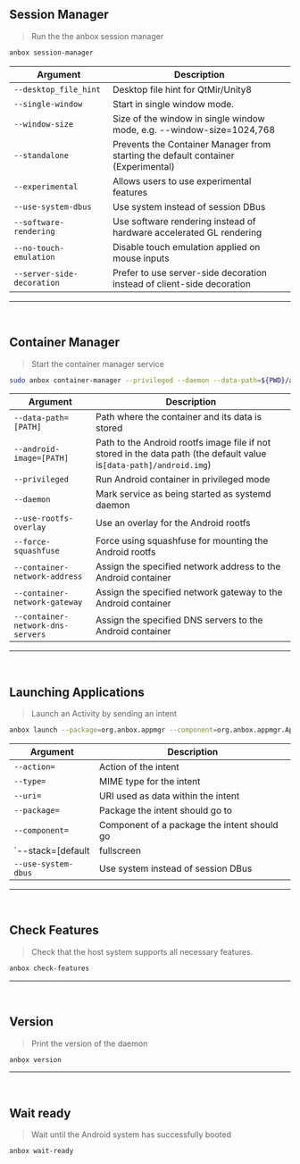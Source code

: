 ## **Session Manager**
> Run the the anbox session manager
```sh
anbox session-manager
```
| Argument  | Description |
| ------------- | ------------- |
| `--desktop_file_hint` | Desktop file hint for QtMir/Unity8 |
| `--single-window` | Start in single window mode. |
| `--window-size` | Size of the window in single window mode, e.g. --window-size=1024,768 |
| `--standalone` | Prevents the Container Manager from starting the default container (Experimental) |
| `--experimental` | Allows users to use experimental features |
| `--use-system-dbus` | Use system instead of session DBus |
| `--software-rendering` | Use software rendering instead of hardware accelerated GL rendering |
| `--no-touch-emulation` | Disable touch emulation applied on mouse inputs |
| `--server-side-decoration` | Prefer to use server-side decoration instead of client-side decoration |
____
&nbsp;


## **Container Manager**
> Start the container manager service
```sh
sudo anbox container-manager --privileged --daemon --data-path=${PWD}/anbox-data --android-image=${PWD}/android.img
```
| Argument  | Description |
| ------------- | ------------- |
| `--data-path=[PATH]`  | Path where the container and its data is stored |
| `--android-image=[PATH]`  | Path to the Android rootfs image file if not stored in the data path (the default value is`[data-path]/android.img`)  |
| `--privileged`  | Run Android container in privileged mode |
| `--daemon`  | Mark service as being started as systemd daemon |
| `--use-rootfs-overlay` | Use an overlay for the Android rootfs |
| `--force-squashfuse` | Force using squashfuse for mounting the Android rootfs |
| `--container-network-address` | Assign the specified network address to the Android container |
| `--container-network-gateway` | Assign the specified network gateway to the Android container |
| `--container-network-dns-servers` | Assign the specified DNS servers to the Android container |
____
&nbsp;

## **Launching Applications**
> Launch an Activity by sending an intent
```sh
anbox launch --package=org.anbox.appmgr --component=org.anbox.appmgr.AppViewActivity
```
| Argument  | Description |
| ------------- | ------------- |
| `--action=` | Action of the intent |
| `--type=` | MIME type for the intent |
| `--uri=` | URI used as data within the intent |
| `--package=` | Package the intent should go to |
| `--component=` | Component of a package the intent should go |
| `--stack=[default|fullscreen|freeform]` | Which window stack the activity should be started on |
| `--use-system-dbus` | Use system instead of session DBus |
____
&nbsp;


## **Check Features**
> Check that the host system supports all necessary features.
```sh
anbox check-features
```
____
&nbsp;
## **Version**
> Print the version of the daemon
```sh
anbox version
```
____
&nbsp;
## **Wait ready**
> Wait until the Android system has successfully booted
```
anbox wait-ready
```